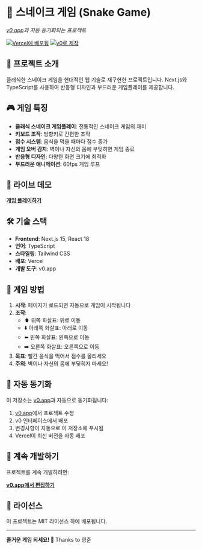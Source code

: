 # 🐍 스네이크 게임 (Snake Game)

*[v0.app](https://v0.app)과 자동 동기화되는 프로젝트*

[![Vercel에 배포됨](https://img.shields.io/badge/배포-Vercel-black?style=for-the-badge&logo=vercel)](https://vercel.com/akgk70007-5907s-projects/v0-remix-of-snake-game-creation)
[![v0로 제작](https://img.shields.io/badge/제작-v0.app-black?style=for-the-badge)](https://v0.app/chat/projects/eoMw8NFJCLm)

## 📖 프로젝트 소개

클래식한 스네이크 게임을 현대적인 웹 기술로 재구현한 프로젝트입니다. 
Next.js와 TypeScript를 사용하여 반응형 디자인과 부드러운 게임플레이를 제공합니다.

## 🎮 게임 특징

- **클래식 스네이크 게임플레이**: 전통적인 스네이크 게임의 재미
- **키보드 조작**: 방향키로 간편한 조작
- **점수 시스템**: 음식을 먹을 때마다 점수 증가
- **게임 오버 감지**: 벽이나 자신의 몸에 부딪히면 게임 종료
- **반응형 디자인**: 다양한 화면 크기에 최적화
- **부드러운 애니메이션**: 60fps 게임 루프

## 🚀 라이브 데모

**[게임 플레이하기](https://vercel.com/akgk70007-5907s-projects/v0-remix-of-snake-game-creation)**

## 🛠️ 기술 스택

- **Frontend**: Next.js 15, React 18
- **언어**: TypeScript
- **스타일링**: Tailwind CSS
- **배포**: Vercel
- **개발 도구**: v0.app

## 🎯 게임 방법

1. **시작**: 페이지가 로드되면 자동으로 게임이 시작됩니다
2. **조작**: 
   - ⬆️ 위쪽 화살표: 위로 이동
   - ⬇️ 아래쪽 화살표: 아래로 이동
   - ⬅️ 왼쪽 화살표: 왼쪽으로 이동
   - ➡️ 오른쪽 화살표: 오른쪽으로 이동
3. **목표**: 빨간 음식을 먹어서 점수를 올리세요
4. **주의**: 벽이나 자신의 몸에 부딪히지 마세요!


## 🔄 자동 동기화

이 저장소는 [v0.app](https://v0.app)과 자동으로 동기화됩니다:

1. [v0.app](https://v0.app)에서 프로젝트 수정
2. v0 인터페이스에서 배포
3. 변경사항이 자동으로 이 저장소에 푸시됨
4. Vercel이 최신 버전을 자동 배포

## 🎨 계속 개발하기

프로젝트를 계속 개발하려면:

**[v0.app에서 편집하기](https://v0.app/chat/projects/eoMw8NFJCLm)**

## 📝 라이선스

이 프로젝트는 MIT 라이선스 하에 배포됩니다.

---

**즐거운 게임 되세요! 🎉**
Thanks to 영준

